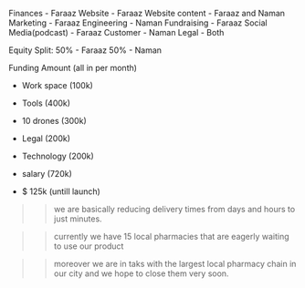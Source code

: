Finances - Faraaz
Website - Faraaz
Website content - Faraaz and Naman
Marketing - Faraaz
Engineering - Naman
Fundraising - Faraaz
Social Media(podcast) - Faraaz
Customer - Naman 
Legal - Both 

Equity Split: 
50% - Faraaz
50% - Naman

Funding Amount (all in per month)

- Work space (100k)
- Tools (400k)
- 10 drones (300k)
- Legal (200k)
- Technology (200k)
- salary (720k)

- $ 125k (untill launch)

>> we are basically reducing delivery times from days and hours to just minutes. 

>> currently we have 15 local pharmacies that are eagerly waiting to use our product

>> moreover we are in taks with the largest local pharmacy chain in our city and we hope to close them very soon.
